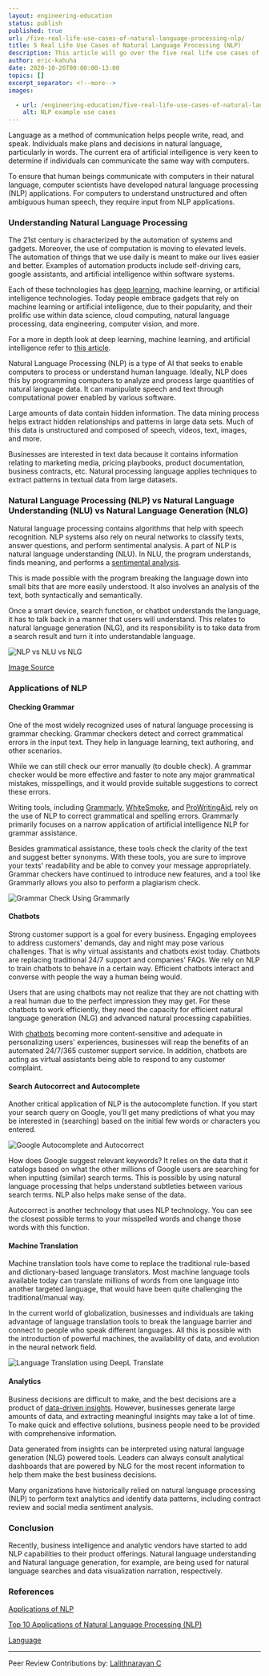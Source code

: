 ```yaml
---
layout: engineering-education
status: publish
published: true
url: /five-real-life-use-cases-of-natural-language-processing-nlp/
title: 5 Real Life Use Cases of Natural Language Processing (NLP)
description: This article will go over the five real life use cases of natural language processing (NLP).
author: eric-kahuha
date: 2020-10-26T00:00:00-13:00
topics: []
excerpt_separator: <!--more-->
images:

  - url: /engineering-education/five-real-life-use-cases-of-natural-language-processing-nlp/hero.jpg
    alt: NLP example use cases
---
```

Language as a method of communication helps people write, read, and speak. Individuals make plans and decisions in natural language, particularly in words. The current era of artificial intelligence is very keen to determine if individuals can communicate the same way with computers.
<!--more-->
To ensure that human beings communicate with computers in their natural language, computer scientists have developed natural language processing (NLP) applications. For computers to understand unstructured and often ambiguous human speech, they require input from NLP applications.

### Understanding Natural Language Processing
The 21st century is characterized by the automation of systems and gadgets. Moreover, the use of computation is moving to elevated levels. The automation of things that we use daily is meant to make our lives easier and better. Examples of automation products include self-driving cars, google assistants, and artificial intelligence within software systems.

Each of these technologies has [deep learning](/engineering-education/introduction-to-deep-learning/), machine learning, or artificial intelligence technologies. Today people embrace gadgets that rely on machine learning or artificial intelligence, due to their popularity, and their prolific use within data science, cloud computing, natural language processing, data engineering, computer vision, and more.

For a more in depth look at deep learning, machine learning, and artificial intelligence refer to [this article](/engineering-education/differences-between-artificial-intelligence-machine-learning-and-deep-learning/).

Natural Language Processing (NLP) is a type of AI that seeks to enable computers to process or understand human language. Ideally, NLP does this by programming computers to analyze and process large quantities of natural language data. It can manipulate speech and text through computational power enabled by various software.

Large amounts of data contain hidden information. The data mining process helps extract hidden relationships and patterns in large data sets. Much of this data is unstructured and composed of speech, videos, text, images, and more.

Businesses are interested in text data because it contains information relating to marketing media, pricing playbooks, product documentation, business contracts, etc. Natural processing language applies techniques to extract patterns in textual data from large datasets.

### Natural Language Processing (NLP) vs Natural Language Understanding (NLU) vs Natural Language Generation (NLG)
Natural language processing contains algorithms that help with speech recognition. NLP systems also rely on neural networks to classify texts, answer questions, and perform sentimental analysis. A part of NLP is natural language understanding (NLU). In NLU, the program understands, finds meaning, and performs a [sentimental analysis](https://en.wikipedia.org/wiki/Sentiment_analysis).

This is made possible with the program breaking the language down into small bits that are more easily understood. It also involves an analysis of the text, both syntactically and semantically.

Once a smart device, search function, or chatbot understands the language, it has to talk back in a manner that users will understand. This relates to natural language generation (NLG), and its responsibility is to take data from a search result and turn it into understandable language.

![NLP vs NLU vs NLG](/engineering-education/five-real-life-use-cases-of-natural-language-processing-nlp/nlp-vs-nlu-vs-nlg.jpg)

[Image Source](https://www.cellstrat.com/2017/10/27/nlp-vs-nlu-vs-nlg/)

### Applications of NLP
#### Checking Grammar
One of the most widely recognized uses of natural language processing is grammar checking. Grammar checkers detect and correct grammatical errors in the input text. They help in language learning, text authoring, and other scenarios.

While we can still check our error manually (to double check). A grammar checker would be more effective and faster to note any major grammatical mistakes, misspellings, and it would provide suitable suggestions to correct these errors.

Writing tools, including [Grammarly](https://app.grammarly.com/), [WhiteSmoke](https://www.whitesmoke.com/), and [ProWritingAid](https://prowritingaid.com/), rely on the use of NLP to correct grammatical and spelling errors. Grammarly primarily focuses on a narrow application of artificial intelligence NLP for grammar assistance.

Besides grammatical assistance, these tools check the clarity of the text and suggest better synonyms. With these tools, you are sure to improve your texts' readability and be able to convey your message appropriately. Grammar checkers have continued to introduce new features, and a tool like Grammarly allows you also to perform a plagiarism check.

![Grammar Check Using Grammarly](/engineering-education/five-real-life-use-cases-of-natural-language-processing-nlp/grammar-check-using-grammarly.png)

#### Chatbots
Strong customer support is a goal for every business. Engaging employees to address customers' demands, day and night may pose various challenges. That is why virtual assistants and chatbots exist today. Chatbots are replacing traditional 24/7 support and companies' FAQs. We rely on NLP to train chatbots to behave in a certain way. Efficient chatbots interact and converse with people the way a human being would.

Users that are using chatbots may not realize that they are not chatting with a real human due to the perfect impression they may get. For these chatbots to work efficiently, they need the capacity for efficient natural language generation (NLG) and advanced natural processing capabilities.

With [chatbots](https://chatbotslife.com/best-nlp-chatbot-platform-d3d80f441078) becoming more content-sensitive and adequate in personalizing users' experiences, businesses will reap the benefits of an automated 24/7/365 customer support service. In addition, chatbots are acting as virtual assistants being able to respond to any customer complaint.

#### Search Autocorrect and Autocomplete
Another critical application of NLP is the autocomplete function. If you start your search query on Google, you'll get many predictions of what you may be interested in (searching) based on the initial few words or characters you entered.

![Google Autocomplete and Autocorrect](/engineering-education/five-real-life-use-cases-of-natural-language-processing-nlp/google-autocomplete-and-autocorrect.png)

How does Google suggest relevant keywords? It relies on the data that it catalogs based on what the other millions of Google users are searching for when inputting (similar) search terms. This is possible by using natural language processing that helps understand subtleties between various search terms. NLP also helps make sense of the data.

Autocorrect is another technology that uses NLP technology. You can see the closest possible terms to your misspelled words and change those words with this function.

#### Machine Translation
Machine translation tools have come to replace the traditional rule-based and dictionary-based language translators. Most machine language tools available today can translate millions of words from one language into another targeted language, that would have been quite challenging the traditional/manual way.

In the current world of globalization, businesses and individuals are taking advantage of language translation tools to break the language barrier and connect to people who speak different languages. All this is possible with the introduction of powerful machines, the availability of data, and evolution in the neural network field.

![Language Translation using DeepL Translate](/engineering-education/five-real-life-use-cases-of-natural-language-processing-nlp/language-translation-using-deepl-translate.png)

#### Analytics
Business decisions are difficult to make, and the best decisions are a product of [data-driven insights](/engineering-education/tableau-vs-power-bi/). However, businesses generate large amounts of data, and extracting meaningful insights may take a lot of time. To make quick and effective solutions, business people need to be provided with comprehensive information.

Data generated from insights can be interpreted using natural language generation (NLG) powered tools. Leaders can always consult analytical dashboards that are powered by NLG for the most recent information to help them make the best business decisions.

Many organizations have historically relied on natural language processing (NLP) to perform text analytics and identify data patterns, including contract review and social media sentiment analysis.

### Conclusion
Recently, business intelligence and analytic vendors have started to add NLP capabilities to their product offerings. Natural language understanding and Natural language generation, for example, are being used for natural language searches and data visualization narration, respectively.

### References
[Applications of NLP](https://www.tutorialspoint.com/natural_language_processing/natural_language_processing_applications_of_nlp.htm)

[Top 10 Applications of Natural Language Processing (NLP)](https://www.analyticsvidhya.com/blog/2020/07/top-10-applications-of-natural-language-processing-nlp/)

[Language](http://www.ai.mit.edu/courses/6.034b/language.pdf)

---
Peer Review Contributions by: [Lalithnarayan C](/engineering-education/authors/lalithnarayan-c/)
